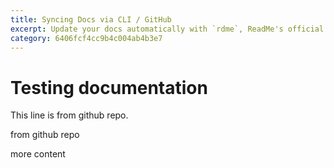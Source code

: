 ```yaml
---
title: Syncing Docs via CLI / GitHub
excerpt: Update your docs automatically with `rdme`, ReadMe's official CLI and GitHub Action!
category: 6406fcf4cc9b4c004ab4b3e7
---
```


# Testing documentation

This line is from github repo. 

from github repo

more content